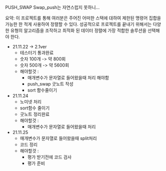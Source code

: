 PUSH_SWAP
Swap_push는 자연스럽지 못하니...

요약: 이 프로젝트를 통해 여러분은 주어진 어떠한 스택에 대하여 제한된 명령어 집합을 가능한 한 적게 사용하여 정렬할 수 있다. 성공적으로 프로젝트를 끝내기 위해서는 다양한 유형의 알고리즘을 조작하고 최적화 된 데이터 정렬에 가장 적합한 솔루션을 선택해야 한다.

* 21.11.22 -> 2.1ver  
	* 테스터기 통과완료  
	* 숫자 100개 -> 약 800회  
	* 숫자 500개 -> 약 5600회  
	* 해야할것 :  
		* 매개변수가 문자열로 들어왔을때 처리 해야함  
		* push_swap 굿노트 작성  
		* sort 함수줄이기  
* 21.11.24
	* 노미넷 처리
	* sort함수 줄이기
	* 굿노트 정리완료
	* 해야할것 :
		* 매개변수가 문자열로 들어왔을때 처리
* 21.11.25
	* 매개변수가 문자열로 들어왔을때 split처리
	* 코드 정리
	* 해야할것 :
		* 평가 받기전에 코드 검사
		* 평가 준비  

